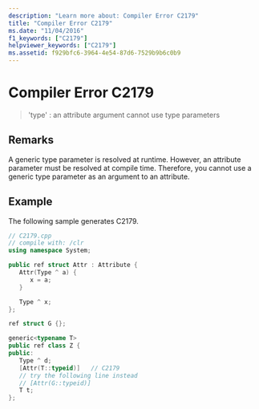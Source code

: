```yaml
---
description: "Learn more about: Compiler Error C2179"
title: "Compiler Error C2179"
ms.date: "11/04/2016"
f1_keywords: ["C2179"]
helpviewer_keywords: ["C2179"]
ms.assetid: f929bfc6-3964-4e54-87d6-7529b9b6c0b9
---
```

# Compiler Error C2179

> 'type' : an attribute argument cannot use type parameters

## Remarks

A generic type parameter is resolved at runtime. However, an attribute parameter must be resolved at compile time. Therefore, you cannot use a generic type parameter as an argument to an attribute.

## Example

The following sample generates C2179.

```cpp
// C2179.cpp
// compile with: /clr
using namespace System;

public ref struct Attr : Attribute {
   Attr(Type ^ a) {
      x = a;
   }

   Type ^ x;
};

ref struct G {};

generic<typename T>
public ref class Z {
public:
   Type ^ d;
   [Attr(T::typeid)]   // C2179
   // try the following line instead
   // [Attr(G::typeid)]
   T t;
};
```

